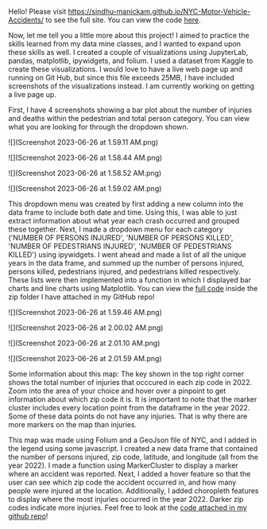 Hello! Please visit https://sindhu-manickam.github.io/NYC-Motor-Vehicle-Accidents/ to see the full site. You can view the code [here](https://github.com/sindhu-manickam/NYC-Motor-Vehicle-Accidents).

Now, let me tell you a little more about this project! I aimed to practice the skills learned from my data mine classes, and I wanted to expand upon these skills as well. I created a couple of visualizations using JupyterLab, pandas, matplotlib, ipywidgets, and folium. I used a dataset from Kaggle to create these visualizations. I would love to have a live web page up and running on Git Hub, but since this file exceeds 25MB, I have included screenshots of the visualizations instead. I am currently working on getting a live page up.

First, I have 4 screenshots showing a bar plot about the number of injuries and deaths within the pedestrian and total person category. You can view what you are looking for through the dropdown shown.  

![](Screenshot 2023-06-26 at 1.59.11 AM.png)

![](Screenshot 2023-06-26 at 1.58.44 AM.png)

![](Screenshot 2023-06-26 at 1.58.52 AM.png)

![](Screenshot 2023-06-26 at 1.59.02 AM.png)

This dropdown menu was created by first adding a new column into the data frame to include both date and time. Using this, I was able to just extract information about what year each crash occurred and grouped these together. Next, I made a dropdown menu for each category ('NUMBER OF PERSONS INJURED', 'NUMBER OF PERSONS KILLED', 'NUMBER OF PEDESTRIANS INJURED', 'NUMBER OF PEDESTRIANS KILLED') using ipywidgets. I went ahead and made a list of all the unique years in the data frame, and summed up the number of persons injured, persons killed, pedestrians injured, and pedestrians killed respectively. These lists were then implemented into a function in which I displayed bar charts and line charts using Matplotlib. You can view the [full code](https://github.com/sindhu-manickam/NYC-Motor-Vehicle-Accidents) inside the zip folder I have attached in my GitHub repo!

![](Screenshot 2023-06-26 at 1.59.46 AM.png)

![](Screenshot 2023-06-26 at 2.00.02 AM.png)

![](Screenshot 2023-06-26 at 2.01.10 AM.png)

![](Screenshot 2023-06-26 at 2.01.59 AM.png)

Some information about this map: 
The key shown in the top right corner shows the total number of injuries that occcured in each zip code in 2022. Zoom into the area of your choice and hover over a pinpoint to get information about which zip code it is. It is important to note that the marker cluster includes every location point from the dataframe in the year 2022. Some of these data points do not have any injuries. That is why there are more markers on the map than injuries. 

This map was made using Folium and a GeoJson file of NYC, and I added in the legend using some javascript. I created a new data frame that contained the number of persons injured, zip code, latitude, and longitude (all from the year 2022). I made a function using MarkerCluster to display a marker where an accident was reported. Next, I added a hover feature so that the user can see which zip code the accident occurred in, and how many people were injured at the location. Additionally, I added choropleth features to display where the most injuries occurred in the year 2022. Darker zip codes indicate more injuries. Feel free to look at the [code attached in my github repo](https://github.com/sindhu-manickam/NYC-Motor-Vehicle-Accidents)! 



